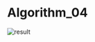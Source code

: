 # Algorithm_04
![result](https://user-images.githubusercontent.com/97501226/173184144-40e65997-1968-443e-a12e-387e70b57a74.png)

